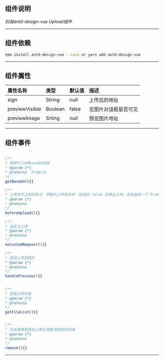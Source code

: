 ## 组件说明 ##
*封装antd-design-vue Upload组件*
***
## 组件依赖 ##
```bash
npm install antd-design-vue --save or yarn add antd-design-vue

```
***

## 组件属性 ##
| 属性名称 | 类型 | 默认值 | 描述 |
| :------------------------| :------------| :------------------------|:------------------------|
| sign | String | null | 上传后的地址 |
| previewVisible | Boolean | false |览图片对话框是否可见|
| previewImage | Srting | null | 预览图片地址|
***



## 组件事件 ##
```javascript

/**
* 获取file的base64内容
* @param {*} 
* @returns  Promise
*/
getBase64(){}

/**
* 上传文件之前的钩子，参数为上传的文件，若返回 false 则停止上传。支持返回一个 Promise 对象，Promise 对象 reject 时则停止上传，resolve 时开始上传（ resolve 传入 File 或 Blob 对象则上传 resolve 传入对象）。注意：IE9 不支持该方法。
* @param {*} 
* @returns  
*/
beforeUpload(){}

/**
* 自定义上传
* @param {*} 
* @returns 
*/
onCustomRequest(){}

/**
* 预览上传的图片
* @param {*} 
* @returns 
*/
handlePreview(){}


/**
* 获取上传列表
* @param {*} 
* @returns 
*/
getFileList(){}


/**
* 点击遮罩层或右上角叉或取消按钮的回调
* @param {*} 
* @returns 
*/
remove(){}

```
***


